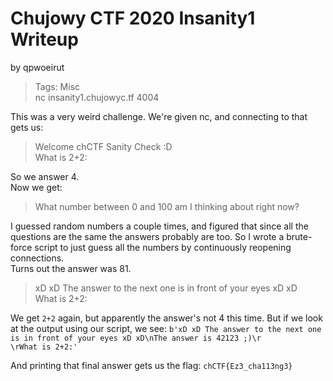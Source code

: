# Chujowy CTF 2020 Insanity1 Writeup
by qpwoeirut

> Tags: Misc<br>
> nc insanity1.chujowyc.tf 4004

This was a very weird challenge.
We're given nc, and connecting to that gets us:
> Welcome chCTF Sanity Check :D<br>
> What is 2+2: 

So we answer 4.<br>
Now we get:
> What number between 0 and 100 am I thinking about right now?

I guessed random numbers a couple times, and figured that since all the questions are the same the answers probably are too.
So I wrote a brute-force script to just guess all the numbers by continuously reopening connections.<br>
Turns out the answer was 81.

> xD xD The answer to the next one is in front of your eyes xD xD<br>
> What is 2+2: 

We get `2+2` again, but apparently the answer's not 4 this time.
But if we look at the output using our script, we see: `b'xD xD The answer to the next one is in front of your eyes xD xD\nThe answer is 42123 ;)\r                         \rWhat is 2+2:'`

And printing that final answer gets us the flag: `chCTF{Ez3_cha113ng3}`